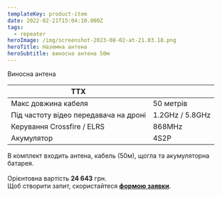 ```yaml
---
templateKey: product-item
date: 2022-02-21T15:04:10.000Z
tags:
  - repeater
heroImage: /img/screenshot-2023-08-02-at-21.03.18.png
heroTitle: Наземна антена
heroSubtitle: виносна антена 50м
---
```

Виносна антена

| ТТХ                                   |                 |
| ------------------------------------- | --------------- |
| Макс довжина кабеля                   | 50 метрів       |
| Під частоту відео передавача на дроні | 1.2GHz / 5.8GHz |
| Керування Crossfire / ELRS            | 8﻿68MHz         |
| Акумулятор                            | 4S2P            |

В комплект входить антена, кабель (50м), щогла та акумуляторна батарея.  \
\
Орієнтовна вартість **24 643** грн. \
Щоб створити запит, скористайтеся <a href="https://docs.google.com/forms/d/e/1FAIpQLSflTILqQ9CENT9xGsnn4Ke6l-D-2m2yaclV2jH2pzXmjGk51w/viewform" target="_blank" rel="noopener noreferrer">**формою заявки**</a>. 

